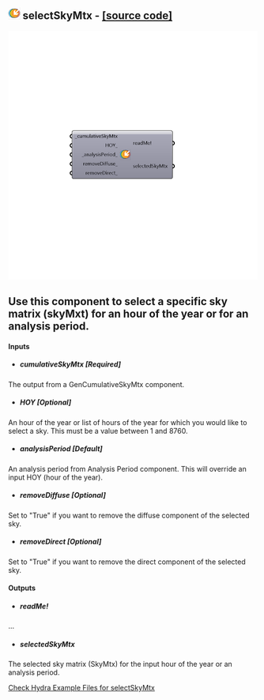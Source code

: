 ## ![](../../images/icons/selectSkyMtx.png) selectSkyMtx - [[source code]](https://github.com/ladybug-tools/ladybug-legacy/tree/master/src/Ladybug_selectSkyMtx.py)

![](../../images/components/selectSkyMtx.png)

Use this component to select a specific sky matrix (skyMxt) for an hour of the year or for an analysis period.
 -
 

#### Inputs
* ##### cumulativeSkyMtx [Required]
The output from a GenCumulativeSkyMtx component.
* ##### HOY [Optional]
An hour of the year or list of hours of the year for which you would like to select a sky.  This must be a value between 1 and 8760.
* ##### analysisPeriod [Default]
An analysis period from Analysis Period component.  This will override an input HOY (hour of the year).
* ##### removeDiffuse [Optional]
Set to "True" if you want to remove the diffuse component of the selected sky.
* ##### removeDirect [Optional]
Set to "True" if you want to remove the direct component of the selected sky.

#### Outputs
* ##### readMe!
...
* ##### selectedSkyMtx
The selected sky matrix (SkyMtx) for the input hour of the year or an analysis period.


[Check Hydra Example Files for selectSkyMtx](https://hydrashare.github.io/hydra/index.html?keywords=Ladybug_selectSkyMtx)